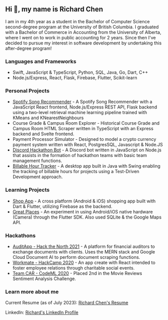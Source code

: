 ## Hi 👋, my name is Richard Chen

I am in my 4th year as a student in the Bachelor of Computer Science second-degree program at the University of British Columbia. I graduated with a Bachelor of Commerce in Accounting from the University of Alberta, where I went on to work in public accounting for 2 years. Since then I've decided to pursue my interest in software development by undertaking this after-degree program! 

### Languages and Frameworks
- Swift, JavaScript & TypeScript, Python, SQL, Java, Go, Dart, C++
- Node.js/Express, React, Flask, Firebase, Flutter, Scikit-learn

### Personal Projects
- [Spotify Song Recommender](https://github.com/KDhieb/cpsc-455-project) - A Spotify Song Recommender with a JavaScript React frontend, Node.js/Express REST API, Flask backend using a two-level retrieval machine learning pipeline trained with KMeans and KNearestNeighbours
- Course Grade & Campus Room Explorer - Historical Course Grade and Campus Room HTML Scraper written in TypeScript with an Express backend and Svelte frontend.
- Payment Processor Simulator - Designed to model a crypto currency payment system written with React, PostgresSQL, Javascript & Node.JS
- [Discord Hackathon Bot](https://github.com/rrichc/discord_hackathon_bot) - A Discord bot written in JavaScript on Node.js that assists in the formation of hackathon teams with basic team management functions.
- [Billable Hour Tracker](https://github.com/rrichc/time-tracker) - A desktop app built in Java with Swing enabling the tracking of billable hours for projects using a Test-Driven Development approach.

### Learning Projects
- [Shop App](https://github.com/rrichc/shop_app) - A cross platform (Android & iOS) shopping app built with Dart & Flutter, utilizing Firebase as the backend.
- [Great Places](https://github.com/rrichc/great_places) - An experiment in using Android/iOS native hardware (Camera) through the Flutter SDK. Also used SQLite & the Google Maps API.

### Hackathons
- [AuditApp - Hack the North 2021](https://devpost.com/software/auditapp) - A platform for financial auditors to exchange documents with clients. Uses the MERN stack and Google Cloud Document AI to perform document scraping functions.
- [Workmate - HackCamp 2020](https://devpost.com/software/workmate-kizwr0) - An app create with React intended to foster employee relations through charitable social events.
- [Team CAR - CodeML 2020](https://www.kaggle.com/c/codeml-challenge4/leaderboard) - Placed 2nd in the Movie Reviews Sentiment Analysis Challenge.

### Learn more about me
Current Resume (as of July 2023): [Richard Chen's Resume](https://github.com/rrichc/rrichc/blob/main/Richard_Chen_Resume_with_coop_header.pdf)

LinkedIn: [Richard's LinkedIn Profile](https://www.linkedin.com/in/richard-c-chen/)

<!---
rrichc/rrichc is a ✨ special ✨ repository because its `README.md` (this file) appears on your GitHub profile.
You can click the Preview link to take a look at your changes.
--->
